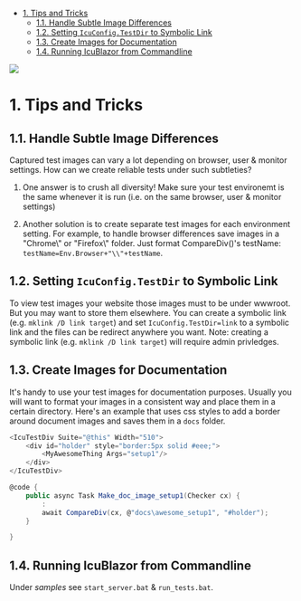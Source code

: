 <!-- TOC -->

- [1. Tips and Tricks](#1-tips-and-tricks)
    - [1.1. Handle Subtle Image Differences](#11-handle-subtle-image-differences)
    - [1.2. Setting `IcuConfig.TestDir` to Symbolic Link](#12-setting-icuconfigtestdir-to-symbolic-link)
    - [1.3. Create Images for Documentation](#13-create-images-for-documentation)
    - [1.4. Running IcuBlazor from Commandline](#14-running-icublazor-from-commandline)

<!-- /TOC -->
![](http://IcuBlazor/Logo?api)

# 1. Tips and Tricks

## 1.1. Handle Subtle Image Differences

Captured test images can vary a lot depending on browser, user & monitor settings.  How can we create reliable tests under such subtleties?

1. One answer is to crush all diversity!  Make sure your test environemt is the same whenever it is run (i.e. on the same browser, user & monitor settings)

1. Another solution is to create separate test images for each environment setting. For example, to handle browser differences save images in a "Chrome\\" or "Firefox\\" folder.  Just format CompareDiv()'s testName: `testName=Env.Browser+"\\"+testName`.

## 1.2. Setting `IcuConfig.TestDir` to Symbolic Link

To view test images your website those images must to be under wwwroot.  But you may want to store them elsewhere.  You can create a symbolic link (e.g. `mklink /D link target`) and set `IcuConfig.TestDir=link` to a symbolic link and the files can be redirect anywhere you want.  Note: creating a symbolic link (e.g. `mklink /D link target`) will require admin privledges.


## 1.3. Create Images for Documentation

It's handy to use your test images for documentation purposes.  Usually you will want to format your images in a consistent way and place them in a certain directory. Here's an example that uses css styles to add a border around document images and saves them in a `docs` folder.

```cs
<IcuTestDiv Suite="@this" Width="510">
    <div id="holder" style="border:5px solid #eee;">
        <MyAwesomeThing Args="setup1"/>
    </div>
</IcuTestDiv>

@code {
    public async Task Make_doc_image_setup1(Checker cx) {
        :
        await CompareDiv(cx, @"docs\awesome_setup1", "#holder");
    }

}
```

## 1.4. Running IcuBlazor from Commandline

Under _samples_ see `start_server.bat` & `run_tests.bat`.


